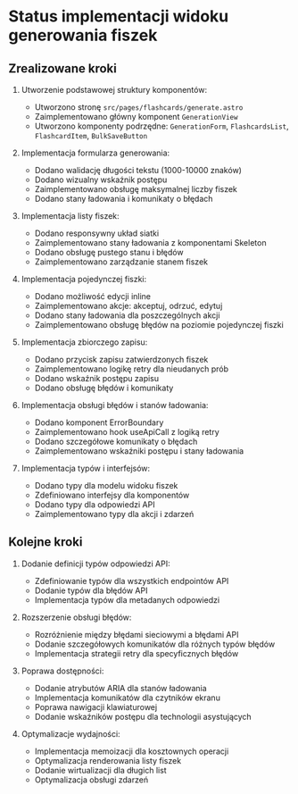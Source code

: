 # Status implementacji widoku generowania fiszek

## Zrealizowane kroki

1. Utworzenie podstawowej struktury komponentów:
   - Utworzono stronę `src/pages/flashcards/generate.astro`
   - Zaimplementowano główny komponent `GenerationView`
   - Utworzono komponenty podrzędne: `GenerationForm`, `FlashcardsList`, `FlashcardItem`, `BulkSaveButton`

2. Implementacja formularza generowania:
   - Dodano walidację długości tekstu (1000-10000 znaków)
   - Dodano wizualny wskaźnik postępu
   - Zaimplementowano obsługę maksymalnej liczby fiszek
   - Dodano stany ładowania i komunikaty o błędach

3. Implementacja listy fiszek:
   - Dodano responsywny układ siatki
   - Zaimplementowano stany ładowania z komponentami Skeleton
   - Dodano obsługę pustego stanu i błędów
   - Zaimplementowano zarządzanie stanem fiszek

4. Implementacja pojedynczej fiszki:
   - Dodano możliwość edycji inline
   - Zaimplementowano akcje: akceptuj, odrzuć, edytuj
   - Dodano stany ładowania dla poszczególnych akcji
   - Zaimplementowano obsługę błędów na poziomie pojedynczej fiszki

5. Implementacja zbiorczego zapisu:
   - Dodano przycisk zapisu zatwierdzonych fiszek
   - Zaimplementowano logikę retry dla nieudanych prób
   - Dodano wskaźnik postępu zapisu
   - Dodano obsługę błędów i komunikaty

6. Implementacja obsługi błędów i stanów ładowania:
   - Dodano komponent ErrorBoundary
   - Zaimplementowano hook useApiCall z logiką retry
   - Dodano szczegółowe komunikaty o błędach
   - Zaimplementowano wskaźniki postępu i stany ładowania

7. Implementacja typów i interfejsów:
   - Dodano typy dla modelu widoku fiszek
   - Zdefiniowano interfejsy dla komponentów
   - Dodano typy dla odpowiedzi API
   - Zaimplementowano typy dla akcji i zdarzeń

## Kolejne kroki

1. Dodanie definicji typów odpowiedzi API:
   - Zdefiniowanie typów dla wszystkich endpointów API
   - Dodanie typów dla błędów API
   - Implementacja typów dla metadanych odpowiedzi

2. Rozszerzenie obsługi błędów:
   - Rozróżnienie między błędami sieciowymi a błędami API
   - Dodanie szczegółowych komunikatów dla różnych typów błędów
   - Implementacja strategii retry dla specyficznych błędów

3. Poprawa dostępności:
   - Dodanie atrybutów ARIA dla stanów ładowania
   - Implementacja komunikatów dla czytników ekranu
   - Poprawa nawigacji klawiaturowej
   - Dodanie wskaźników postępu dla technologii asystujących

4. Optymalizacje wydajności:
   - Implementacja memoizacji dla kosztownych operacji
   - Optymalizacja renderowania listy fiszek
   - Dodanie wirtualizacji dla długich list
   - Optymalizacja obsługi zdarzeń
